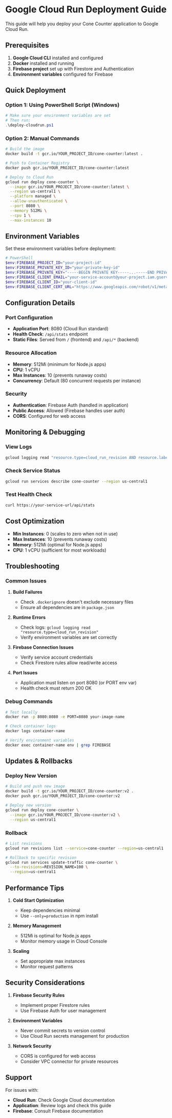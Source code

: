 # Google Cloud Run Deployment Guide

This guide will help you deploy your Cone Counter application to Google Cloud Run.

## Prerequisites

1. **Google Cloud CLI** installed and configured
2. **Docker** installed and running
3. **Firebase project** set up with Firestore and Authentication
4. **Environment variables** configured for Firebase

## Quick Deployment

### Option 1: Using PowerShell Script (Windows)
```powershell
# Make sure your environment variables are set
# Then run:
.\deploy-cloudrun.ps1
```

### Option 2: Manual Commands
```bash
# Build the image
docker build -t gcr.io/YOUR_PROJECT_ID/cone-counter:latest .

# Push to Container Registry
docker push gcr.io/YOUR_PROJECT_ID/cone-counter:latest

# Deploy to Cloud Run
gcloud run deploy cone-counter \
  --image gcr.io/YOUR_PROJECT_ID/cone-counter:latest \
  --region us-central1 \
  --platform managed \
  --allow-unauthenticated \
  --port 8080 \
  --memory 512Mi \
  --cpu 1 \
  --max-instances 10
```

## Environment Variables

Set these environment variables before deployment:

```powershell
# PowerShell
$env:FIREBASE_PROJECT_ID="your-project-id"
$env:FIREBASE_PRIVATE_KEY_ID="your-private-key-id"
$env:FIREBASE_PRIVATE_KEY="-----BEGIN PRIVATE KEY-----...-----END PRIVATE KEY-----"
$env:FIREBASE_CLIENT_EMAIL="your-service-account@your-project.iam.gserviceaccount.com"
$env:FIREBASE_CLIENT_ID="your-client-id"
$env:FIREBASE_CLIENT_CERT_URL="https://www.googleapis.com/robot/v1/metadata/x509/..."
```

## Configuration Details

### Port Configuration
- **Application Port**: 8080 (Cloud Run standard)
- **Health Check**: `/api/stats` endpoint
- **Static Files**: Served from `/` (frontend) and `/api/*` (backend)

### Resource Allocation
- **Memory**: 512Mi (minimum for Node.js apps)
- **CPU**: 1 vCPU
- **Max Instances**: 10 (prevents runaway costs)
- **Concurrency**: Default (80 concurrent requests per instance)

### Security
- **Authentication**: Firebase Auth (handled in application)
- **Public Access**: Allowed (Firebase handles user auth)
- **CORS**: Configured for web access

## Monitoring & Debugging

### View Logs
```bash
gcloud logging read "resource.type=cloud_run_revision AND resource.labels.service_name=cone-counter" --limit=50
```

### Check Service Status
```bash
gcloud run services describe cone-counter --region us-central1
```

### Test Health Check
```bash
curl https://your-service-url/api/stats
```

## Cost Optimization

- **Min Instances**: 0 (scales to zero when not in use)
- **Max Instances**: 10 (prevents runaway costs)
- **Memory**: 512Mi (optimal for Node.js apps)
- **CPU**: 1 vCPU (sufficient for most workloads)

## Troubleshooting

### Common Issues

1. **Build Failures**
   - Check `.dockerignore` doesn't exclude necessary files
   - Ensure all dependencies are in `package.json`

2. **Runtime Errors**
   - Check logs: `gcloud logging read "resource.type=cloud_run_revision"`
   - Verify environment variables are set correctly

3. **Firebase Connection Issues**
   - Verify service account credentials
   - Check Firestore rules allow read/write access

4. **Port Issues**
   - Application must listen on port 8080 (or PORT env var)
   - Health check must return 200 OK

### Debug Commands

```bash
# Test locally
docker run -p 8080:8080 -e PORT=8080 your-image-name

# Check container logs
docker logs container-name

# Verify environment variables
docker exec container-name env | grep FIREBASE
```

## Updates & Rollbacks

### Deploy New Version
```bash
# Build and push new image
docker build -t gcr.io/YOUR_PROJECT_ID/cone-counter:v2 .
docker push gcr.io/YOUR_PROJECT_ID/cone-counter:v2

# Deploy new version
gcloud run deploy cone-counter \
  --image gcr.io/YOUR_PROJECT_ID/cone-counter:v2 \
  --region us-central1
```

### Rollback
```bash
# List revisions
gcloud run revisions list --service=cone-counter --region=us-central1

# Rollback to specific revision
gcloud run services update-traffic cone-counter \
  --to-revisions=REVISION_NAME=100 \
  --region=us-central1
```

## Performance Tips

1. **Cold Start Optimization**
   - Keep dependencies minimal
   - Use `--only=production` in npm install

2. **Memory Management**
   - 512Mi is optimal for Node.js apps
   - Monitor memory usage in Cloud Console

3. **Scaling**
   - Set appropriate max instances
   - Monitor request patterns

## Security Considerations

1. **Firebase Security Rules**
   - Implement proper Firestore rules
   - Use Firebase Auth for user management

2. **Environment Variables**
   - Never commit secrets to version control
   - Use Cloud Run secrets management for production

3. **Network Security**
   - CORS is configured for web access
   - Consider VPC connector for private resources

## Support

For issues with:
- **Cloud Run**: Check Google Cloud documentation
- **Application**: Review logs and check this guide
- **Firebase**: Consult Firebase documentation

